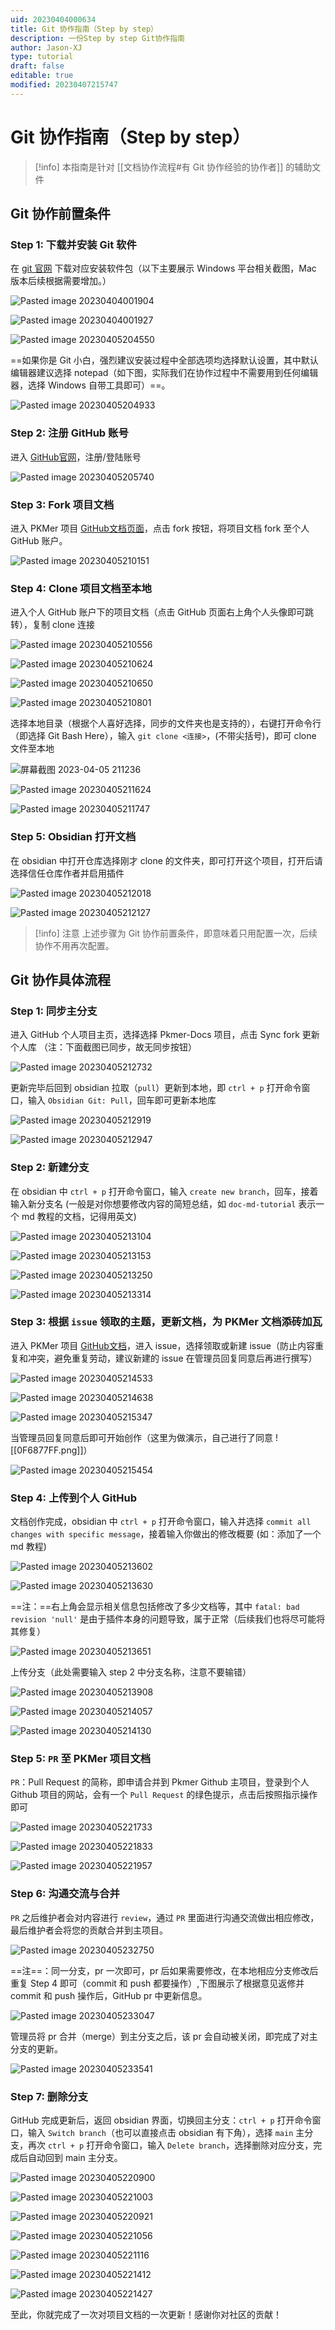 ```yaml
---
uid: 20230404000634
title: Git 协作指南（Step by step）
description: 一份Step by step Git协作指南
author: Jason-XJ
type: tutorial
draft: false
editable: true
modified: 20230407215747
---
```


# Git 协作指南（Step by step）

> [!info]
> 本指南是针对 [[文档协作流程#有 Git 协作经验的协作者]] 的辅助文件

## Git 协作前置条件

### Step 1: 下载并安装 Git 软件

在 [git 官网](https://git-scm.com/downloads) 下载对应安装软件包（以下主要展示 Windows 平台相关截图，Mac 版本后续根据需要增加。）

![Pasted image 20230404001904](https://s1.vika.cn/space/2023/04/06/d9f053056e354881a34eeeb4dfcd0061)

![Pasted image 20230404001927](https://s1.vika.cn/space/2023/04/06/50bd9d8c98cb4fdbabc4f23f1a7faa06)

![Pasted image 20230405204550](https://s1.vika.cn/space/2023/04/06/e06d243725f84d1d891d5b72300bcedb)

==如果你是 Git 小白，强烈建议安装过程中全部选项均选择默认设置，其中默认编辑器建议选择 notepad（如下图，实际我们在协作过程中不需要用到任何编辑器，选择 Windows 自带工具即可）==。

![Pasted image 20230405204933](https://s1.vika.cn/space/2023/04/06/494874f57f3a44e0a66ced373ec182ec)

### Step 2: 注册 GitHub 账号

进入 [GitHub官网](https://github.com/)，注册/登陆账号

![Pasted image 20230405205740](https://s1.vika.cn/space/2023/04/06/64bd5acb0a0842dd9a7c3f010d53df74)

### Step 3: Fork 项目文档

进入 PKMer 项目 [GitHub文档页面](https://github.com/PKM-er/Pkmer-Docs)，点击 fork 按钮，将项目文档 fork 至个人 GitHub 账户。

![Pasted image 20230405210151](https://s1.vika.cn/space/2023/04/06/d46e7a2b4fb3490082fccac26b7f3d3d)

### Step 4: Clone 项目文档至本地

进入个人 GitHub 账户下的项目文档（点击 GitHub 页面右上角个人头像即可跳转），复制 clone 连接

![Pasted image 20230405210556](https://s1.vika.cn/space/2023/04/06/5674edc160f549ae89d3f46da6286d79)

![Pasted image 20230405210624](https://s1.vika.cn/space/2023/04/06/8abbad15f6714735835a95a4ff15d4a7)

![Pasted image 20230405210650](https://s1.vika.cn/space/2023/04/06/7fca63e8552d4d38944dd3ebf5c5dffc)

![Pasted image 20230405210801](https://s1.vika.cn/space/2023/04/06/88ae17efdbb64773b47e74af7a5ea90d)

选择本地目录（根据个人喜好选择，同步的文件夹也是支持的），右键打开命令行（即选择 Git Bash Here），输入 `git clone <连接>`，(不带尖括号)，即可 clone 文件至本地

![屏幕截图 2023-04-05 211236](https://s1.vika.cn/space/2023/04/06/627b56d6b7a74725a3790e2aee98dd21)

![Pasted image 20230405211624](https://s1.vika.cn/space/2023/04/06/0a26c42cbf554345bbdd57b82b4020b2)

![Pasted image 20230405211747](https://s1.vika.cn/space/2023/04/06/545a183b9a8345eea64752ad9791451f)

### Step 5: Obsidian 打开文档

在 obsidian 中打开仓库选择刚才 clone 的文件夹，即可打开这个项目，打开后请选择信任仓库作者并启用插件

![Pasted image 20230405212018](https://s1.vika.cn/space/2023/04/06/3a40270880fc43059df5dacb89b3554a)

![Pasted image 20230405212127](https://s1.vika.cn/space/2023/04/06/541d2829272142a6bdceacb851cc4b75)

> [!info] 注意
> 上述步骤为 Git 协作前置条件，即意味着只用配置一次，后续协作不用再次配置。

## Git 协作具体流程

### Step 1: 同步主分支

进入 GitHub 个人项目主页，选择选择 Pkmer-Docs 项目，点击 Sync fork 更新个人库 （注：下面截图已同步，故无同步按钮）

![Pasted image 20230405212732](https://s1.vika.cn/space/2023/04/06/c637c2f39b9343b0b2ccd26c68769cb1)

更新完毕后回到 obsidian 拉取（`pull`）更新到本地，即 `ctrl + p` 打开命令窗口，输入 `Obsidian Git: Pull`，回车即可更新本地库

![Pasted image 20230405212919](https://s1.vika.cn/space/2023/04/06/c6fe8541a4f644e5b286e250f5b4f971)

![Pasted image 20230405212947](https://s1.vika.cn/space/2023/04/06/eb791ac2788c4309b292458b2086816f)

### Step 2: 新建分支

在 obsidian 中 `ctrl + p` 打开命令窗口，输入 `create new branch`，回车，接着输入新分支名 (一般是对你想要修改内容的简短总结，如 `doc-md-tutorial` 表示一个 md 教程的文档，记得用英文)

![Pasted image 20230405213104](https://s1.vika.cn/space/2023/04/06/215208b3f4f941d18075e45e5981b569)

![Pasted image 20230405213153](https://s1.vika.cn/space/2023/04/06/e6155c3299da4ecea27a4d3c13acf53f)

![Pasted image 20230405213250](https://s1.vika.cn/space/2023/04/06/5cb406d748574832bcac88619d50fb54)

![Pasted image 20230405213314](https://s1.vika.cn/space/2023/04/06/f4508cc09d1b40b7ac9cee42eeab2c06)

### Step 3: 根据 `issue` 领取的主题，更新文档，为 PKMer 文档添砖加瓦

进入 PKMer 项目 [GitHub文档](https://github.com/PKM-er/Pkmer-Docs)，进入 issue，选择领取或新建 issue（防止内容重复和冲突，避免重复劳动，建议新建的 issue 在管理员回复同意后再进行撰写）

![Pasted image 20230405214533](https://s1.vika.cn/space/2023/04/06/0b97608c5ede4079a90cdd64f8fadd78)

![Pasted image 20230405214638](https://s1.vika.cn/space/2023/04/06/3ac6d3fa26c8456abcebf0a0f9c795eb)

![Pasted image 20230405215347](https://s1.vika.cn/space/2023/04/06/1118dd134f384a4b92920b20f7039b96)

当管理员回复同意后即可开始创作（这里为做演示，自己进行了同意 ![[0F6877FF.png]]）

![Pasted image 20230405215454](https://s1.vika.cn/space/2023/04/06/cfbcbabca3614c84bd1c818616d4a30e)

### Step 4: 上传到个人 GitHub

文档创作完成，obsidian 中 `ctrl + p` 打开命令窗口，输入并选择 `commit all changes with specific message`，接着输入你做出的修改概要 (如：添加了一个 md 教程)

![Pasted image 20230405213602](https://s1.vika.cn/space/2023/04/06/33d39d56966b46ef83630d1b18994944)

![Pasted image 20230405213630](https://s1.vika.cn/space/2023/04/06/d6da77a969db42f4837d80cfedf40655)

==注：==右上角会显示相关信息包括修改了多少文档等，其中 `fatal: bad revision 'null'` 是由于插件本身的问题导致，属于正常（后续我们也将尽可能将其修复）

![Pasted image 20230405213651](https://s1.vika.cn/space/2023/04/06/c620c6b677104938a7fbf210119308fa)

上传分支（此处需要输入 step 2 中分支名称，注意不要输错）

![Pasted image 20230405213908](https://s1.vika.cn/space/2023/04/06/8a2f8274123e446d86a611f8c72d3e83)

![Pasted image 20230405214057](https://s1.vika.cn/space/2023/04/06/097ceb389de74d218b02c06e25a1eb45)

![Pasted image 20230405214130](https://s1.vika.cn/space/2023/04/06/7083f7db92794da097fbed8485c415de)

### Step 5: `PR` 至 PKMer 项目文档

`PR`：Pull Request 的简称，即申请合并到 Pkmer Github 主项目，登录到个人 Github 项目的网站，会有一个 `Pull Request` 的绿色提示，点击后按照指示操作即可

![Pasted image 20230405221733](https://s1.vika.cn/space/2023/04/06/51c5cf366d9a4492ba9ae771d8d89556)

![Pasted image 20230405221833](https://s1.vika.cn/space/2023/04/06/aac9f4ad5f6b4ccd9b94ae08af8d84c2)

![Pasted image 20230405221957](https://s1.vika.cn/space/2023/04/06/1b33f27da4a7465485aa821e252be128)

### Step 6: 沟通交流与合并

`PR` 之后维护者会对内容进行 `review`，通过 `PR` 里面进行沟通交流做出相应修改，最后维护者会将您的贡献合并到主项目。

![Pasted image 20230405232750](https://s1.vika.cn/space/2023/04/06/84466740c5174ca78085331c60c3f5d5)

==注==：同一分支，pr 一次即可，pr 后如果需要修改，在本地相应分支修改后重复 Step 4 即可（commit 和 push 都要操作）,下图展示了根据意见返修并 commit 和 push 操作后，GitHub pr 中更新信息。

![Pasted image 20230405233047](https://s1.vika.cn/space/2023/04/06/517c0dee6a384022afe651f0aaae048f)

管理员将 pr 合并（merge）到主分支之后，该 pr 会自动被关闭，即完成了对主分支的更新。

![Pasted image 20230405233541](https://s1.vika.cn/space/2023/04/06/ab9d78a73efb4e96a01a5ecd1a0a6623)

### Step 7: 删除分支

GitHub 完成更新后，返回 obsidian 界面，切换回主分支：`ctrl + p` 打开命令窗口，输入 `Switch branch`（也可以直接点击 obsidian 有下角），选择 `main` 主分支，再次 `ctrl + p` 打开命令窗口，输入 `Delete branch`，选择删除对应分支，完成后自动回到 main 主分支。

![Pasted image 20230405220900](https://s1.vika.cn/space/2023/04/06/fb0b56520b084cd88d579cf0dd0f19fa)

![Pasted image 20230405221003](https://s1.vika.cn/space/2023/04/06/9c88b543d0a94f9a96624ad23433cb1a)

![Pasted image 20230405220921](https://s1.vika.cn/space/2023/04/06/364586df1143422c84a6a58b8025271f)

![Pasted image 20230405221056](https://s1.vika.cn/space/2023/04/06/7d46a1e0d1cf49f58a888226363ca02a)

![Pasted image 20230405221116](https://s1.vika.cn/space/2023/04/06/bc25e4ad3ee64aec9af1ca5c98ed7e02)

![Pasted image 20230405221412](https://s1.vika.cn/space/2023/04/06/c4ee6294cc1348c5bddfb39d36768b65)

![Pasted image 20230405221427](https://s1.vika.cn/space/2023/04/06/ee011a4de23348919c3315a9e583b18e)

至此，你就完成了一次对项目文档的一次更新！感谢你对社区的贡献！